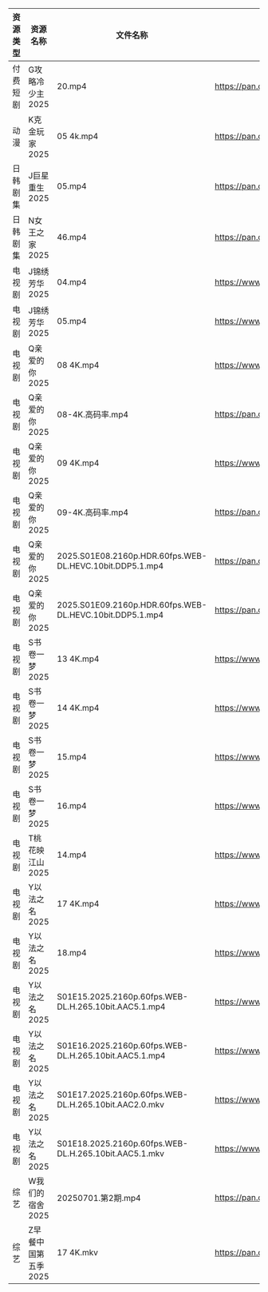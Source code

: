 | 资源类型 | 资源名称         | 文件名称                                                     | 分享链接                                 | 更新时间                |
| ---- | ------------ | -------------------------------------------------------- | ------------------------------------ | ------------------- |
| 付费短剧 | G攻略冷少主2025   | 20.mp4                                                   | https://pan.quark.cn/s/1914edeeaf5d  | 2025-07-01 16:22:16 |
| 动漫   | K克金玩家2025    | 05 4k.mp4                                                | https://pan.quark.cn/s/746f246d3892  | 2025-07-01 16:26:14 |
| 日韩剧集 | J巨星重生2025    | 05.mp4                                                   | https://pan.quark.cn/s/7c0af2ff15ea  | 2025-07-01 16:25:04 |
| 日韩剧集 | N女王之家2025    | 46.mp4                                                   | https://pan.quark.cn/s/a85463f38f49  | 2025-07-01 16:29:29 |
| 电视剧  | J锦绣芳华2025    | 04.mp4                                                   | https://www.alipan.com/s/qHQkseRBx2r | 2025-07-01 20:03:31 |
| 电视剧  | J锦绣芳华2025    | 05.mp4                                                   | https://www.alipan.com/s/qHQkseRBx2r | 2025-07-01 20:03:31 |
| 电视剧  | Q亲爱的你2025    | 08 4K.mp4                                                | https://www.alipan.com/s/MprfDaHXNYu | 2025-07-01 18:03:35 |
| 电视剧  | Q亲爱的你2025    | 08-4K.高码率.mp4                                            | https://pan.quark.cn/s/1daa10912099  | 2025-07-01 16:30:40 |
| 电视剧  | Q亲爱的你2025    | 09 4K.mp4                                                | https://www.alipan.com/s/MprfDaHXNYu | 2025-07-01 18:03:34 |
| 电视剧  | Q亲爱的你2025    | 09-4K.高码率.mp4                                            | https://pan.quark.cn/s/1daa10912099  | 2025-07-01 16:30:50 |
| 电视剧  | Q亲爱的你2025    | 2025.S01E08.2160p.HDR.60fps.WEB-DL.HEVC.10bit.DDP5.1.mp4 | https://pan.quark.cn/s/1daa10912099  | 2025-07-01 16:30:55 |
| 电视剧  | Q亲爱的你2025    | 2025.S01E09.2160p.HDR.60fps.WEB-DL.HEVC.10bit.DDP5.1.mp4 | https://pan.quark.cn/s/1daa10912099  | 2025-07-01 16:30:59 |
| 电视剧  | S书卷一梦2025    | 13 4K.mp4                                                | https://www.alipan.com/s/esC547vA1MK | 2025-07-01 21:00:25 |
| 电视剧  | S书卷一梦2025    | 14 4K.mp4                                                | https://www.alipan.com/s/esC547vA1MK | 2025-07-01 21:00:25 |
| 电视剧  | S书卷一梦2025    | 15.mp4                                                   | https://www.alipan.com/s/esC547vA1MK | 2025-07-01 21:00:24 |
| 电视剧  | S书卷一梦2025    | 16.mp4                                                   | https://www.alipan.com/s/esC547vA1MK | 2025-07-01 21:00:24 |
| 电视剧  | T桃花映江山2025   | 14.mp4                                                   | https://www.alipan.com/s/2b6AjmS7RVi | 2025-07-01 20:03:43 |
| 电视剧  | Y以法之名2025    | 17 4K.mp4                                                | https://www.alipan.com/s/pQdH7sxTrRw | 2025-07-01 20:03:50 |
| 电视剧  | Y以法之名2025    | 18.mp4                                                   | https://www.alipan.com/s/pQdH7sxTrRw | 2025-07-01 20:03:50 |
| 电视剧  | Y以法之名2025    | S01E15.2025.2160p.60fps.WEB-DL.H.265.10bit.AAC5.1.mp4    | https://www.alipan.com/s/pQdH7sxTrRw | 2025-07-01 20:03:49 |
| 电视剧  | Y以法之名2025    | S01E16.2025.2160p.60fps.WEB-DL.H.265.10bit.AAC5.1.mp4    | https://www.alipan.com/s/pQdH7sxTrRw | 2025-07-01 20:03:49 |
| 电视剧  | Y以法之名2025    | S01E17.2025.2160p.60fps.WEB-DL.H.265.10bit.AAC2.0.mkv    | https://www.alipan.com/s/pQdH7sxTrRw | 2025-07-01 20:03:48 |
| 电视剧  | Y以法之名2025    | S01E18.2025.2160p.60fps.WEB-DL.H.265.10bit.AAC5.1.mkv    | https://www.alipan.com/s/pQdH7sxTrRw | 2025-07-01 21:03:49 |
| 综艺   | W我们的宿舍2025   | 20250701.第2期.mp4                                         | https://pan.quark.cn/s/f9a388d84b7d  | 2025-07-01 16:42:54 |
| 综艺   | Z早餐中国第五季2025 | 17 4K.mkv                                                | https://pan.quark.cn/s/8bf6a96b483b  | 2025-07-01 16:39:09 |

